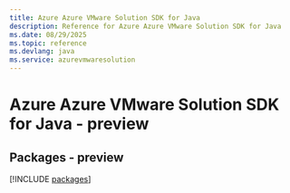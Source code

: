 ```yaml
---
title: Azure Azure VMware Solution SDK for Java
description: Reference for Azure Azure VMware Solution SDK for Java
ms.date: 08/29/2025
ms.topic: reference
ms.devlang: java
ms.service: azurevmwaresolution
---
```

# Azure Azure VMware Solution SDK for Java - preview
## Packages - preview
[!INCLUDE [packages](azure-vmware-solution-index.md)]